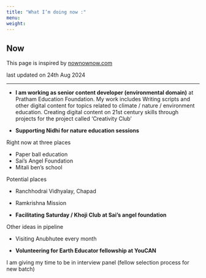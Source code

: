 ```yaml
---
title: "What I’m doing now :"
menu:
weight:	
---
```


## Now

This page is inspired by [nownownow.com](https://nownownow.com/about)

last updated on 24th Aug 2024

------------------------

- **I am working as senior content developer (environmental domain)** at Pratham Education Foundation.
My work includes Writing scripts and other digital content for topics related to climate / nature / environment education. 
Creating digital content on 21st century skills through projects for the project called ‘Creativity Club’

- **Supporting Nidhi for nature education sessions**

Right now at three places

- Paper ball education 
- Sai’s Angel Foundation 
- Mitali ben’s school 

Potential places

- Ranchhodrai Vidhyalay, Chapad
- Ramkrishna Mission 

- **Facilitating Saturday / Khoji Club at Sai’s angel foundation**

Other ideas in pipeline

- Visiting Anubhutee every month 

- **Volunteering for Earth Educator fellowship at YouCAN**

I am giving my time to be in interview panel  (fellow selection process for new batch)	 